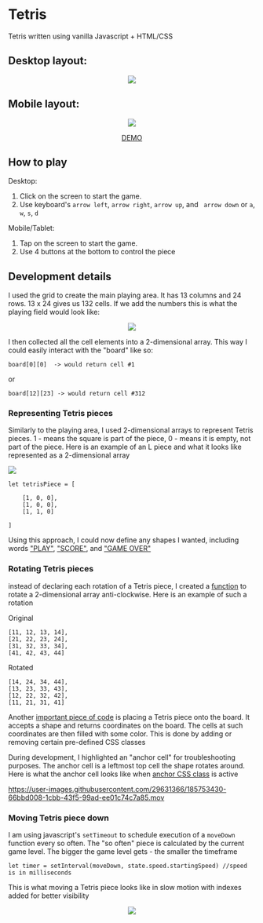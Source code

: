 # Tetris
Tetris written using vanilla Javascript + HTML/CSS

## Desktop layout:

<p align="center">
  <img src="https://user-images.githubusercontent.com/29631366/185742181-206accd6-2839-4957-ac91-10206018bf53.png">
</p>

## Mobile layout:

<p align="center">
  <img src="https://user-images.githubusercontent.com/29631366/185744013-b02df86c-6ab9-47f2-8953-2b82837098a9.png">
</p>

<p align="center">
  <a href="https://povorozniuk.github.io/Tetris">DEMO</a>
</p>

## How to play

Desktop:

1. Click on the screen to start the game. 
2. Use keyboard's `arrow left`, `arrow right`, `arrow up`, and ` arrow down` or `a`, `w`, `s`, `d`

Mobile/Tablet:

1. Tap on the screen to start the game. 
2. Use 4 buttons at the bottom to control the piece

## Development details

I used the grid to create the main playing area. It has 13 columns and 24 rows. 13 x 24 gives us 132 cells. If we add the numbers this is what the playing field would look like:

<p align="center">
  <img src="https://user-images.githubusercontent.com/29631366/185746027-476393ba-8137-4ed9-9b69-2f5727fe8a45.gif">
</p>

I then collected all the cell elements into a 2-dimensional array. This way I could easily interact with the "board" like so: 

```
board[0][0]  -> would return cell #1 
```

or

```
board[12][23] -> would return cell #312
```

### Representing Tetris pieces

Similarly to the playing area, I used 2-dimensional arrays to represent Tetris pieces. 1 - means the square is part of the piece, 0 - means it is empty, not part of the piece. Here is an example of an L piece and what it looks like represented as a 2-dimensional array

<p align="left">
  <img src="https://user-images.githubusercontent.com/29631366/185751840-2bbd3335-dd04-4df4-a7aa-bd9c1a3d64e0.png">
</p>

```
let tetrisPiece = [

    [1, 0, 0],
    [1, 0, 0],
    [1, 1, 0]

]
```

Using this approach, I could now define any shapes I wanted, including words ["PLAY"](https://github.com/povorozniuk/Tetris/blob/main/tetris.js#L60-L86), ["SCORE"](https://github.com/povorozniuk/Tetris/blob/main/tetris.js#L116-L145), and ["GAME OVER"](https://github.com/povorozniuk/Tetris/blob/main/tetris.js#L89-L114)

### Rotating Tetris pieces

instead of declaring each rotation of a Tetris piece, I created a [function](https://github.com/povorozniuk/Tetris/blob/main/tetris.js#L231-L270) to rotate a 2-dimensional array anti-clockwise. Here is an example of such a rotation

Original

```
[11, 12, 13, 14],
[21, 22, 23, 24],
[31, 32, 33, 34],
[41, 42, 43, 44]
```

Rotated

```
[14, 24, 34, 44],
[13, 23, 33, 43],
[12, 22, 32, 42],
[11, 21, 31, 41]
```


Another [important piece of code](https://github.com/povorozniuk/Tetris/blob/main/tetris.js#L770-L798) is placing a Tetris piece onto the board. It accepts a shape and returns coordinates on the board. The cells at such coordinates are then filled with some color. This is done by adding or removing certain pre-defined CSS classes


During development, I highlighted an "anchor cell" for troubleshooting purposes. The anchor cell is a leftmost top cell the shape rotates around. Here is what the anchor cell looks like when [anchor CSS class](https://github.com/povorozniuk/Tetris/blob/main/main.css#L67-L69) is active



https://user-images.githubusercontent.com/29631366/185753430-66bbd008-1cbb-43f5-99ad-ee01c74c7a85.mov



### Moving Tetris piece down

I am using javascript's `setTimeout` to schedule execution of a `moveDown` function every so often. The "so often" piece is calculated by the current game level. The bigger the game level gets - the smaller the timeframe

```
let timer = setInterval(moveDown, state.speed.startingSpeed) //speed is in milliseconds
```


This is what moving a Tetris piece looks like in slow motion with indexes added for better visibility

<p align="center">
  <img src="https://user-images.githubusercontent.com/29631366/185751605-9c48285c-809c-4a7a-b27d-af4b5160ea1f.gif">
</p>

